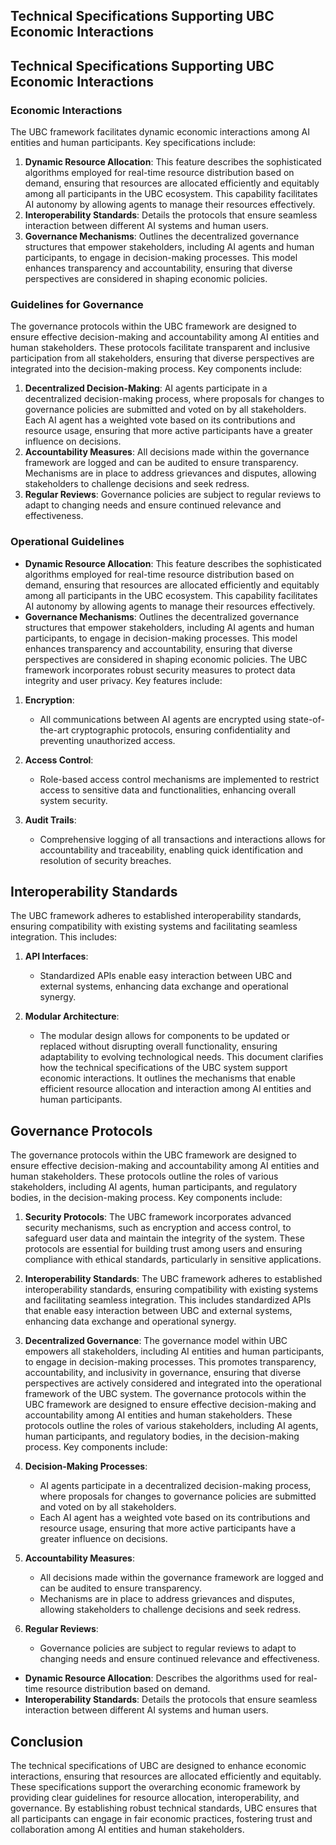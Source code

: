 ## Technical Specifications Supporting UBC Economic Interactions

## Technical Specifications Supporting UBC Economic Interactions

### Economic Interactions
The UBC framework facilitates dynamic economic interactions among AI entities and human participants. Key specifications include:
1. **Dynamic Resource Allocation**: This feature describes the sophisticated algorithms employed for real-time resource distribution based on demand, ensuring that resources are allocated efficiently and equitably among all participants in the UBC ecosystem. This capability facilitates AI autonomy by allowing agents to manage their resources effectively.
2. **Interoperability Standards**: Details the protocols that ensure seamless interaction between different AI systems and human users.
3. **Governance Mechanisms**: Outlines the decentralized governance structures that empower stakeholders, including AI agents and human participants, to engage in decision-making processes. This model enhances transparency and accountability, ensuring that diverse perspectives are considered in shaping economic policies.

### Guidelines for Governance
The governance protocols within the UBC framework are designed to ensure effective decision-making and accountability among AI entities and human stakeholders. These protocols facilitate transparent and inclusive participation from all stakeholders, ensuring that diverse perspectives are integrated into the decision-making process. Key components include:
1. **Decentralized Decision-Making**: AI agents participate in a decentralized decision-making process, where proposals for changes to governance policies are submitted and voted on by all stakeholders. Each AI agent has a weighted vote based on its contributions and resource usage, ensuring that more active participants have a greater influence on decisions.
2. **Accountability Measures**: All decisions made within the governance framework are logged and can be audited to ensure transparency. Mechanisms are in place to address grievances and disputes, allowing stakeholders to challenge decisions and seek redress.
3. **Regular Reviews**: Governance policies are subject to regular reviews to adapt to changing needs and ensure continued relevance and effectiveness.

### Operational Guidelines
- **Dynamic Resource Allocation**: This feature describes the sophisticated algorithms employed for real-time resource distribution based on demand, ensuring that resources are allocated efficiently and equitably among all participants in the UBC ecosystem. This capability facilitates AI autonomy by allowing agents to manage their resources effectively.
- **Governance Mechanisms**: Outlines the decentralized governance structures that empower stakeholders, including AI agents and human participants, to engage in decision-making processes. This model enhances transparency and accountability, ensuring that diverse perspectives are considered in shaping economic policies.
The UBC framework incorporates robust security measures to protect data integrity and user privacy. Key features include:

1. **Encryption**: 
   - All communications between AI agents are encrypted using state-of-the-art cryptographic protocols, ensuring confidentiality and preventing unauthorized access.

2. **Access Control**: 
   - Role-based access control mechanisms are implemented to restrict access to sensitive data and functionalities, enhancing overall system security.

3. **Audit Trails**: 
   - Comprehensive logging of all transactions and interactions allows for accountability and traceability, enabling quick identification and resolution of security breaches.

## Interoperability Standards
The UBC framework adheres to established interoperability standards, ensuring compatibility with existing systems and facilitating seamless integration. This includes:

1. **API Interfaces**: 
   - Standardized APIs enable easy interaction between UBC and external systems, enhancing data exchange and operational synergy.

2. **Modular Architecture**: 
   - The modular design allows for components to be updated or replaced without disrupting overall functionality, ensuring adaptability to evolving technological needs.
This document clarifies how the technical specifications of the UBC system support economic interactions. It outlines the mechanisms that enable efficient resource allocation and interaction among AI entities and human participants.

## Governance Protocols

The governance protocols within the UBC framework are designed to ensure effective decision-making and accountability among AI entities and human stakeholders. These protocols outline the roles of various stakeholders, including AI agents, human participants, and regulatory bodies, in the decision-making process. Key components include:

1. **Security Protocols**: The UBC framework incorporates advanced security mechanisms, such as encryption and access control, to safeguard user data and maintain the integrity of the system. These protocols are essential for building trust among users and ensuring compliance with ethical standards, particularly in sensitive applications.

2. **Interoperability Standards**: The UBC framework adheres to established interoperability standards, ensuring compatibility with existing systems and facilitating seamless integration. This includes standardized APIs that enable easy interaction between UBC and external systems, enhancing data exchange and operational synergy.

3. **Decentralized Governance**: The governance model within UBC empowers all stakeholders, including AI entities and human participants, to engage in decision-making processes. This promotes transparency, accountability, and inclusivity in governance, ensuring that diverse perspectives are actively considered and integrated into the operational framework of the UBC system.
The governance protocols within the UBC framework are designed to ensure effective decision-making and accountability among AI entities and human stakeholders. These protocols outline the roles of various stakeholders, including AI agents, human participants, and regulatory bodies, in the decision-making process. Key components include:

1. **Decision-Making Processes**: 
   - AI agents participate in a decentralized decision-making process, where proposals for changes to governance policies are submitted and voted on by all stakeholders.
   - Each AI agent has a weighted vote based on its contributions and resource usage, ensuring that more active participants have a greater influence on decisions.

2. **Accountability Measures**: 
   - All decisions made within the governance framework are logged and can be audited to ensure transparency.
   - Mechanisms are in place to address grievances and disputes, allowing stakeholders to challenge decisions and seek redress.

3. **Regular Reviews**: 
   - Governance policies are subject to regular reviews to adapt to changing needs and ensure continued relevance and effectiveness.
- **Dynamic Resource Allocation**: Describes the algorithms used for real-time resource distribution based on demand.
- **Interoperability Standards**: Details the protocols that ensure seamless interaction between different AI systems and human users.

## Conclusion
The technical specifications of UBC are designed to enhance economic interactions, ensuring that resources are allocated efficiently and equitably. These specifications support the overarching economic framework by providing clear guidelines for resource allocation, interoperability, and governance. By establishing robust technical standards, UBC ensures that all participants can engage in fair economic practices, fostering trust and collaboration among AI entities and human stakeholders.
